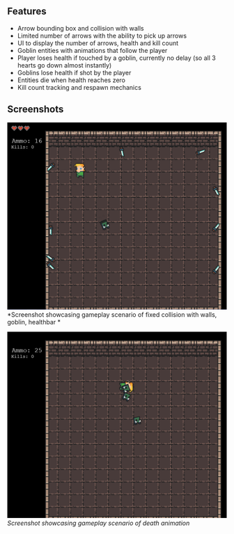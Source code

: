 ## Features
- Arrow bounding box and collision with walls
- Limited number of arrows with the ability to pick up arrows
- UI to display the number of arrows, health and kill count
- Goblin entities with animations that follow the player
- Player loses health if touched by a goblin, currently no delay (so all 3 hearts go down almost instantly)
- Goblins lose health if shot by the player
- Entities die when health reaches zero
- Kill count tracking and respawn mechanics

## Screenshots
![Gameplay Screenshot 1](./Screenshot_1.png)
*Screenshot showcasing gameplay scenario of fixed collision with walls, goblin, healthbar *

![Gameplay Screenshot 2](./Screenshot_2.png)
*Screenshot showcasing gameplay scenario of death animation*
